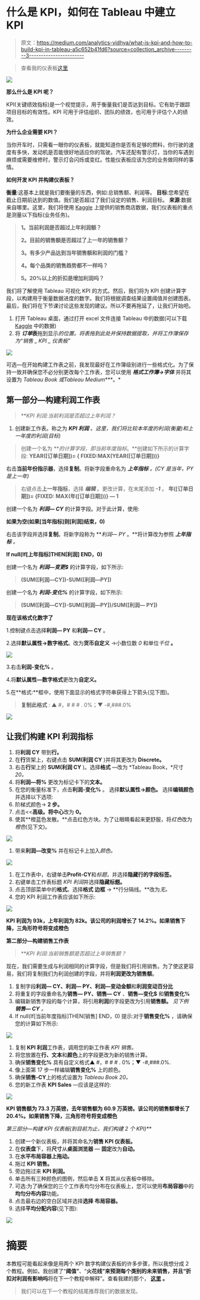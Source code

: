 # 什么是 KPI，如何在 Tableau 中建立 KPI

> 原文：<https://medium.com/analytics-vidhya/what-is-kpi-and-how-to-build-kpi-in-tableau-a5c652b41fd6?source=collection_archive---------3----------------------->

> 查看我的仪表板[这里](https://public.tableau.com/app/profile/lavanya4954/viz/Sales_KPI_Dashboard/SalesKPI_Dashboard)

![](img/157d0f2e273c4612d49b399641a94fc5.png)

**那么什么是 KPI 呢？**

KPI(关键绩效指标)是一个视觉提示，用于衡量我们是否达到目标。它有助于跟踪项目目标的有效性。KPI 可用于评估组织、团队的绩效，也可用于评估个人的绩效。

**为什么企业需要 KPI？**

当你开车时，只需看一眼你的仪表板，就能知道你是否有足够的燃料，你行驶的速度有多快，发动机是否能很好地适应你的驾驶。汽车还配有警示灯，当你的车遇到麻烦或需要维修时，警示灯会闪烁或变红。性能仪表板应该为您的业务做同样的事情。

**如何开发 KPI 并构建仪表板？**

**衡量**:这基本上就是我们要衡量的东西，例如:总销售额、利润等。
**目标**:您希望在截止日期前达到的数值。我们是否超过了我们设定的销售、利润目标。
**来源**:数据来自哪里。这里，我们将使用 [Kaggle](https://www.kaggle.com/rohitsahoo/sales-forecasting?select=train.csv) 上提供的销售商店数据，我们仪表板的重点是测量以下指标(业务任务)。

> **1。当前利润是否超过上年利润额？**
> 
> **2。目前的销售额是否超过了上一年的销售额？**
> 
> **3。有多少产品达到当年销售额和利润的门槛？**
> 
> **4。每个品类的销售趋势都不一样吗？**
> 
> **5。20%以上的折扣是增加利润吗？**

我们将了解使用 Tableau 可视化 KPI 的方式。然后，我们将为 KPI 创建计算字段，以构建用于衡量数据进度的数字。我们将根据调查结果设置阈值并创建图表。最后，我们将在下节课讨论这些发现的建议。所以不要再拖延了，让我们开始吧。

1.  打开 Tableau 桌面，通过打开 excel 文件连接 Tableau 中的数据(可以下载 [Kaggle](https://www.kaggle.com/rohitsahoo/sales-forecasting?select=train.csv) 中的数据)
2.  将 ***订单*表**拖到显示*的位置。将表拖到此处并保持数据提取，并将工作簿保存为“销售 _ KPI _ 仪表板”*

![](img/88e9c13520091b94e539a0220ea68885.png)

可选—在开始构建工作表之前，我发现最好在工作簿级别进行一些格式化。为了保持一致并确保您不必分别更改每个工作表，您可以使用 ***格式工作簿→字体*** 并将其设置为 ***Tableau Book* 或*Tableau Medium****。*

## **第一部分—构建利润工作表**

> ***KPI 利润:*当前利润是否超过上年利润？**

1.  创建新工作表。称之为 ***KPI 利润*** *。这里，我们将比较本年度的利润(衡量)和上一年度的利润(目标)*

> 创建一个名为 ***的计算字段，即当前年度指标*。**创建如下所示的计算字段:
> **YEAR([订单日期])= { FIXED:MAX(YEAR([订单日期]))}**

右击**当前年份指示器**，选择**复制**。将新字段重命名为 ***上年指标*** *。(CY 是当年，PY 是上一年)*

> 右键点击**上一年指标**，选择 ***编辑*** 。更改计算，在末尾添加 ***-1*** 。
> **年([订单日期])= {FIXED: MAX(年([订单日期]))} — 1**

创建一个名为 ***利润— CY*** 的计算字段。对于此计算，使用:

**如果为空(如果[当年指标]则[利润]结束，0)**

右击该字段并选择**复制**。将新字段称为 ***利润— PY* 。**将计算改为参照 ***上年指标*** *。*

**If null(If[上年指标]THEN[利润] END，0)**

创建一个名为 ***利润—变更$*** 的计算字段，如下所示:

> **(SUM([利润—CY])-SUM([利润—PY])**

创建一个名为 ***利润-变化%*** 的计算字段，如下所示:

> **(SUM([利润—CY])-SUM([利润—PY])/SUM([利润— PY])**

**现在该格式化数字了**

1.控制键点击选择**利润— PY** 和**利润— CY** 。

2.选择**默认属性→数字格式**。改为**货币自定义** →小数位数 *0* 和单位*千位* **。**

![](img/5292dcb5125cecd3c9d8c39278e462b0.png)

3.右击**利润-变化%** 。

4.将**默认属性—数字格式**更改为**自定义。**

5.在**格式:**框中，使用下面显示的格式字符串获得上下箭头(见下图)。

> **复制此格式** : ▲ #，# # # . 0%；▼ -#,###.0%

![](img/f8eb834d56546d385b6097b4ee5de75d.png)

## 让我们构建 KPI 利润指标

1.  将**利润 CY** 带到**行。**
2.  在**行**货架上，右键点击 **SUM(利润 CY** )并将其更改为 **Discrete。**
3.  右击**行**架上的 **SUM(利润 CY** )。选择**格式** —改为 *Tableau Book，*尺寸 *20。*
4.  将**利润—将%** 更改为标记卡下的**文本。**
5.  在您的衡量标准下，点击**利润-变化%** 。
    选择**默认属性→颜色。** 选择**编辑颜色**并选择以下选项:
6.  阶梯式颜色→ **2 步。**
7.  点击<<**高级。**将**中心**改为 **0。**
8.  使其**橙蓝色发散。**点击红色方块。为了让眼睛看起来更舒服，将*红色*改为*橙色*(见下文)。

![](img/12f43e723a25391d87ecfd5510b99538.png)

1.  带来**利润—改变%** 并在标记卡上加入*颜色。*

![](img/ef1dcecea3fc3dc16addc83230e649d9.png)

1.  在工作表中，右键单击**Profit-CY**和*标题*，并选择**隐藏行的字段标签。**
2.  右键单击工作表标题 *KPI 利润*并选择**隐藏标题。**
3.  点击顶部菜单中的**格式**。选择**格式** **边框** → **行分隔线。**改为*无。*
4.  您的 KPI 利润工作表应该如下所示:

![](img/58c59c6dbd068dc1d24775bdf247279a.png)

**KPI 利润为 93k，上年利润为 82k。该公司的利润增长了 14.2%。如果销售下降，三角形符号将变成橙色**

**第二部分—构建销售工作表**

> ***KPI 利润:*当前销售额是否超过上年销售额？**

现在，我们需要生成与利润相同的计算字段，但是我们将引用销售。为了使这更容易，我们将复制我们为利润创建的字段，并将**利润更改为销售额**。

1.  复制字段**利润— CY、利润— PY、利润—变动金额**和**利润变动百分比**
2.  将重复的字段重命名为**销售— PY、销售— CY** 、**销售—变化$** 和**销售变化%**
3.  编辑新销售字段的每个计算，将引用**利润**的字段更改为引用**销售额。** *见下例* ***销售— CY*** *。*
4.  If null(If[当前年度指标]THEN[销售] END，0)
    提示:对于**销售变化%** ，请确保您的计算如下所示:

![](img/164ec50fdc18a2db12a7cf291e925b3a.png)

1.  复制 **KPI 利润**工作表，调用您的新工作表 *KPI 销售。*
2.  将您放置在**行、文本**和**颜色**上的字段更改为新的销售计算。
3.  确保**销售变化%** 具有自定义格式▲ #，# # # . 0%；▼ -#,###.0%.
4.  像上面第 17 步一样编辑**销售变化%** 上的颜色。
5.  确保**销售-CY**上的格式设置为 *Tableau Book 20。*
6.  您的新工作表 **KPI Sales** —应该是这样的:

![](img/44deb9bfab82fae12447e806085b4d56.png)

**KPI 销售额为 73.3 万英镑，去年销售额为 60.9 万英镑。该公司的销售额增长了 20.4%。如果销售下降，三角形符号将变成橙色**

**第三部分—构建 KPI 仪表板*(到目前为止，我们构建 2 个 KPI)***

1.  创建一个新仪表板，并将其命名为**销售 KPI 仪表板。**
2.  在**仪表盘**下，将**尺寸**从**桌面浏览器** — **固定**改为**自动。**
3.  在**水平布局容器上拖动。**
4.  拖过 **KPI 销售。**
5.  旁边拖过来 **KPI 利润。**
6.  单击所有三种颜色的图例，然后单击 **X** 将其从仪表板中移除。
7.  可选:为了确保您的三个工作表均匀分布在仪表板上，您可以使用**布局容器**中的**均匀分布内容**功能。
8.  点击最右边的空白区域并选择**选择** **布局容器。**
9.  选择**平均分配内容**(见下图):

![](img/7b560fb1fb6c6579a7cdb4e6c2bb2e04.png)

# 摘要

本教程可能看起来像是用两个 KPI 数字构建仪表板的许多步骤，所以我想分成 2 个教程。例如，我创建了“**阈值”**、“**火花线”**来预测每个类别的未来销售，并且“折扣**对利润有影响吗**将在下一个教程中解释”。查看我建的那个， [**这里**](https://public.tableau.com/app/profile/lavanya4954/viz/Sales_KPI_Dashboard/SalesKPI_Dashboard) **。**

> 我们可以在下一个教程的结尾推荐我们的数据发现。